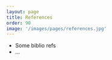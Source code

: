 ```yaml
---
layout: page
title: References
order: 90
image: '/images/pages/references.jpg'
---
```


- Some biblio refs
- ...

